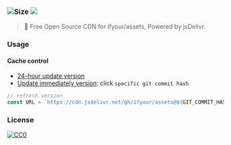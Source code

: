 ### ![Size](https://github-size-badge.herokuapp.com/ifyour/assets.svg) [![](https://data.jsdelivr.com/v1/package/gh/ifyour/assets/badge)](https://www.jsdelivr.com/package/gh/ifyour/assets)

> 🦄 Free Open Source CDN for ifyour/assets, Powered by jsDelivr.

### Usage

#### Cache control
- [24-hour update version](https://cdn.jsdelivr.net/gh/ifyour/assets@latest/)
- [Update immediately version](https://www.jsdelivr.com/package/gh/ifyour/assets): click `specific git commit hash`

```js
// refresh version
const URL = `https://cdn.jsdelivr.net/gh/ifyour/assets@${GIT_COMMIT_HASH}/${FOLDER_NAME}/${FILE_NAME}`
```

### License

[![CC0](https://i.creativecommons.org/p/zero/1.0/88x31.png)](https://creativecommons.org/publicdomain/zero/1.0/)
